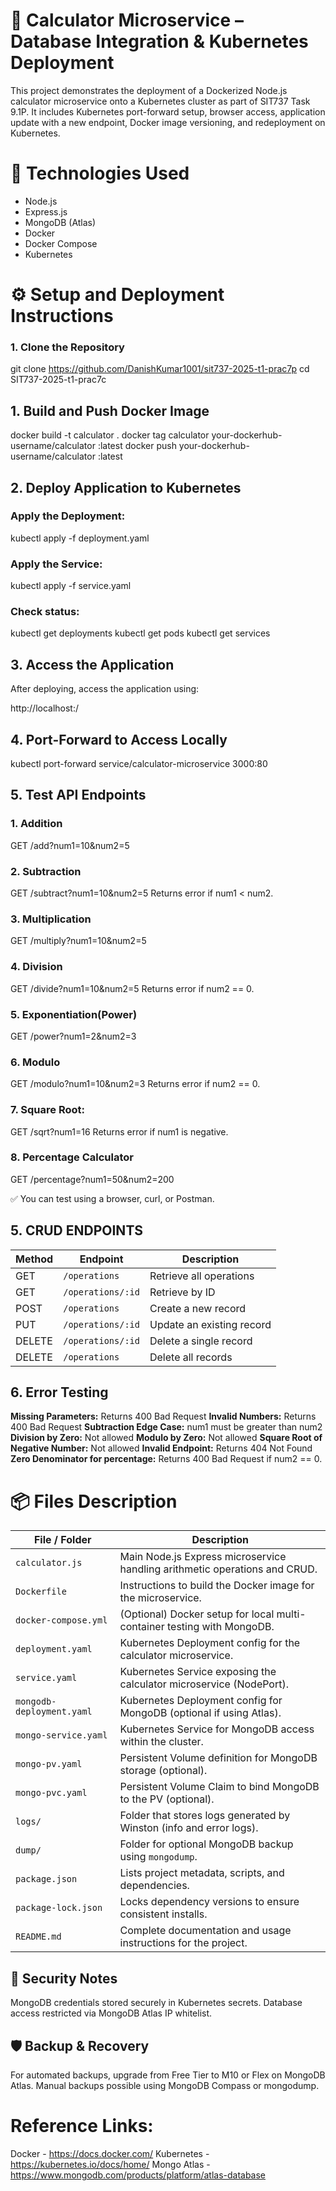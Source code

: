 # 🧮 Calculator Microservice – Database Integration & Kubernetes Deployment
This project demonstrates the deployment of a Dockerized Node.js calculator microservice onto a Kubernetes cluster as part of SIT737 Task 9.1P. It includes Kubernetes port-forward setup, browser access, application update with a new endpoint, Docker image versioning, and redeployment on Kubernetes.

# 🚀 Technologies Used

- Node.js
- Express.js
- MongoDB (Atlas)
- Docker
- Docker Compose
- Kubernetes

# ⚙️ Setup and Deployment Instructions

### 1. Clone the Repository

git clone https://github.com/DanishKumar1001/sit737-2025-t1-prac7p
cd SIT737-2025-t1-prac7c

## 1. Build and Push Docker Image

docker build -t calculator .
docker tag calculator your-dockerhub-username/calculator :latest
docker push your-dockerhub-username/calculator :latest

## 2. Deploy Application to Kubernetes

### Apply the Deployment:

kubectl apply -f deployment.yaml

### Apply the Service:

kubectl apply -f service.yaml

### Check status:

kubectl get deployments
kubectl get pods
kubectl get services

## 3. Access the Application

After deploying, access the application using:

http://localhost:<NodePort>/

## 4. Port-Forward to Access Locally

kubectl port-forward service/calculator-microservice 3000:80

## 5. Test API Endpoints

### 1. Addition

GET /add?num1=10&num2=5

### 2. Subtraction

GET /subtract?num1=10&num2=5
Returns error if num1 < num2.

### 3. Multiplication

GET /multiply?num1=10&num2=5

### 4. Division

GET /divide?num1=10&num2=5
Returns error if num2 == 0.

### 5. Exponentiation(Power)

GET /power?num1=2&num2=3

### 6. Modulo 

GET /modulo?num1=10&num2=3
Returns error if num2 == 0.

### 7. Square Root:

GET /sqrt?num1=16
Returns error if num1 is negative.

### 8. Percentage Calculator

GET /percentage?num1=50&num2=200

✅ You can test using a browser, curl, or Postman.

## 5. CRUD ENDPOINTS

| Method | Endpoint          | Description               |
| ------ | ----------------- | ------------------------- |
| GET    | `/operations`     | Retrieve all operations   |
| GET    | `/operations/:id` | Retrieve by ID            |
| POST   | `/operations`     | Create a new record       |
| PUT    | `/operations/:id` | Update an existing record |
| DELETE | `/operations/:id` | Delete a single record    |
| DELETE | `/operations`     | Delete all records        |


## 6. Error Testing

**Missing Parameters:** Returns 400 Bad Request
**Invalid Numbers:** Returns 400 Bad Request
**Subtraction Edge Case:** num1 must be greater than num2
**Division by Zero:** Not allowed
**Modulo by Zero:** Not allowed
**Square Root of Negative Number:** Not allowed
**Invalid Endpoint:** Returns 404 Not Found
**Zero Denominator for percentage:** Returns 400 Bad Request if num2 == 0.

# 📦 Files Description

| File / Folder             | Description                                                                |
| ------------------------- | -------------------------------------------------------------------------- |
| `calculator.js`           | Main Node.js Express microservice handling arithmetic operations and CRUD. |
| `Dockerfile`              | Instructions to build the Docker image for the microservice.               |
| `docker-compose.yml`      | (Optional) Docker setup for local multi-container testing with MongoDB.    |
| `deployment.yaml`         | Kubernetes Deployment config for the calculator microservice.              |
| `service.yaml`            | Kubernetes Service exposing the calculator microservice (NodePort).        |
| `mongodb-deployment.yaml` | Kubernetes Deployment config for MongoDB (optional if using Atlas).        |
| `mongo-service.yaml`      | Kubernetes Service for MongoDB access within the cluster.                  |
| `mongo-pv.yaml`           | Persistent Volume definition for MongoDB storage (optional).               |
| `mongo-pvc.yaml`          | Persistent Volume Claim to bind MongoDB to the PV (optional).              |
| `logs/`                   | Folder that stores logs generated by Winston (info and error logs).        |
| `dump/`                   | Folder for optional MongoDB backup using `mongodump`.                      |
| `package.json`            | Lists project metadata, scripts, and dependencies.                         |
| `package-lock.json`       | Locks dependency versions to ensure consistent installs.                   |
| `README.md`               | Complete documentation and usage instructions for the project.             |

## 🔐 Security Notes

MongoDB credentials stored securely in Kubernetes secrets.
Database access restricted via MongoDB Atlas IP whitelist.

## 🛡️ Backup & Recovery

For automated backups, upgrade from Free Tier to M10 or Flex on MongoDB Atlas.
Manual backups possible using MongoDB Compass or mongodump.

#  Reference Links:

Docker - https://docs.docker.com/
Kubernetes - https://kubernetes.io/docs/home/
Mongo Atlas - https://www.mongodb.com/products/platform/atlas-database